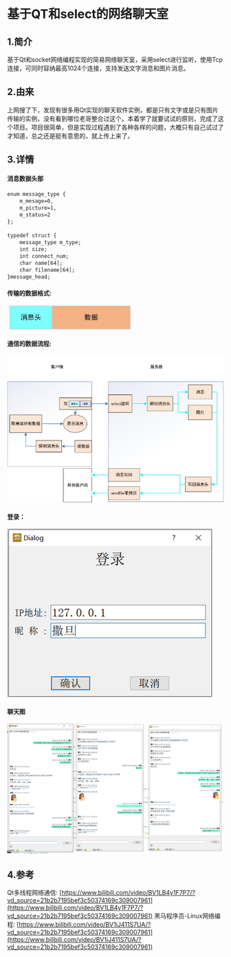 
# 基于QT和select的网络聊天室
## 1.简介
基于Qt和socket网络编程实现的简易网络聊天室，采用select进行监听，使用Tcp连接，可同时容纳最高1024个连接，支持发送文字消息和图片消息。
## 2.由来
上网搜了下，发现有很多用Qt实现的聊天软件实例，都是只有文字或是只有图片传输的实例，没有看到哪位老哥整合过这个。本着学了就要试试的原则，完成了这个项目。项目很简单，但是实现过程遇到了各种各样的问题，大概只有自己试过了才知道，总之还是挺有意思的，就上传上来了。
## 3.详情
#### 消息数据头部
```
enum message_type {
    m_mesage=0,
    m_picture=1,
    m_status=2
};

typedef struct {
    message_type m_type;
    int size;
    int connect_num;
    char name[64];
    char filename[64];
}message_head;
```
#### 传输的数据格式:
![](https://github.com/k5stray/ChatRoom/blob/main/image/%E6%95%B0%E6%8D%AE%E6%A0%BC%E5%BC%8F.jpg)

#### 通信的数据流程:
![](https://github.com/k5stray/ChatRoom/blob/main/image/cs.jpg)

#### 登录：
![](https://github.com/k5stray/ChatRoom/blob/main/image/%E7%99%BB%E5%BD%95.png)

#### 聊天图
![](https://github.com/k5stray/ChatRoom/blob/main/image/%E8%81%8A%E5%A4%A9.png)

## 4.参考

Qt多线程网络通信: [https://www.bilibili.com/video/BV1LB4y1F7P7/?vd_source=21b2b7195bef3c50374169c309007961](https://www.bilibili.com/video/BV1LB4y1F7P7/?vd_source=21b2b7195bef3c50374169c309007961)
黑马程序员-Linux网络编程: [https://www.bilibili.com/video/BV1iJ411S7UA/?vd_source=21b2b7195bef3c50374169c309007961](https://www.bilibili.com/video/BV1iJ411S7UA/?vd_source=21b2b7195bef3c50374169c309007961)
